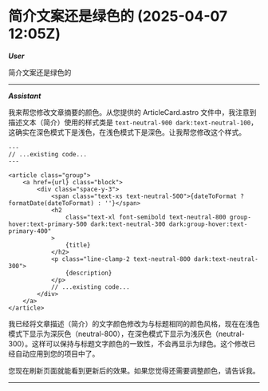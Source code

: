 <!-- Generated by SpecStory -->

# 简介文案还是绿色的 (2025-04-07 12:05Z)

_**User**_

简介文案还是绿色的

---

_**Assistant**_

我来帮您修改文章摘要的颜色。从您提供的 ArticleCard.astro 文件中，我注意到描述文本（简介）使用的样式类是 `text-neutral-900 dark:text-neutral-100`，这确实在深色模式下是浅色，在浅色模式下是深色。让我帮您修改这个样式。
````
---
// ...existing code...
---

<article class="group">
    <a href={url} class="block">
        <div class="space-y-3">
            <span class="text-xs text-neutral-500">{dateToFormat ? formatDate(dateToFormat) : ''}</span>
            <h2
                class="text-xl font-semibold text-neutral-800 group-hover:text-primary-500 dark:text-neutral-300 dark:group-hover:text-primary-400"
            >
                {title}
            </h2>
            <p class="line-clamp-2 text-neutral-800 dark:text-neutral-300">
                {description}
            </p>
            // ...existing code...
        </div>
    </a>
</article>
````
我已经将文章描述（简介）的文字颜色修改为与标题相同的颜色风格，现在在浅色模式下显示为深灰色（neutral-800），在深色模式下显示为浅灰色（neutral-300）。这样可以保持与标题文字颜色的一致性，不会再显示为绿色。这个修改已经自动应用到您的项目中了。

您现在刷新页面就能看到更新后的效果。如果您觉得还需要调整颜色，请告诉我。

---

